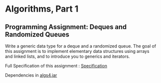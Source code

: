 # Algorithms, Part 1 
## Programming Assignment: Deques and Randomized Queues
Write a generic data type for a deque and a randomized queue. The goal of this assignment is to implement elementary data structures using arrays and linked lists, and to introduce you to generics and iterators. 

Full Specification of this assignment : 
[Specification](https://coursera.cs.princeton.edu/algs4/assignments/queues/specification.php) 

Dependencies in [algs4.jar](https://algs4.cs.princeton.edu/code/algs4.jar)




